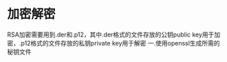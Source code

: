 #  加密解密
RSA加密需要用到.der和.p12，其中.der格式的文件存放的公钥public key用于加密，.p12格式的文件存放的私钥private key用于解密
一.使用openssl生成所需的秘钥文件
